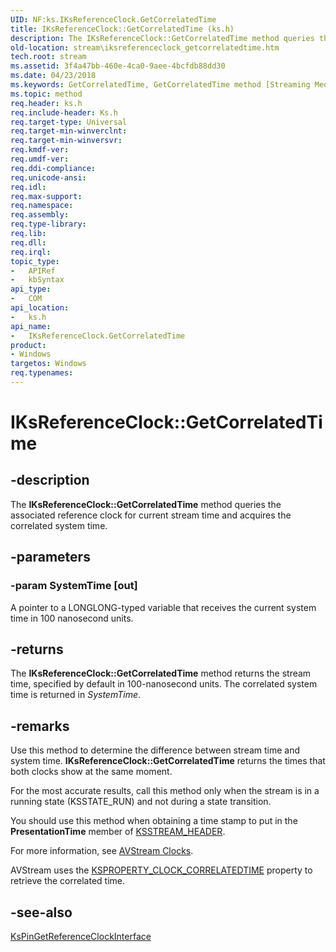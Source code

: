 ```yaml
---
UID: NF:ks.IKsReferenceClock.GetCorrelatedTime
title: IKsReferenceClock::GetCorrelatedTime (ks.h)
description: The IKsReferenceClock::GetCorrelatedTime method queries the associated reference clock for current stream time and acquires the correlated system time.
old-location: stream\iksreferenceclock_getcorrelatedtime.htm
tech.root: stream
ms.assetid: 3f4a47bb-460e-4ca0-9aee-4bcfdb88dd30
ms.date: 04/23/2018
ms.keywords: GetCorrelatedTime, GetCorrelatedTime method [Streaming Media Devices], GetCorrelatedTime method [Streaming Media Devices],IKsReferenceClock interface, IKsReferenceClock interface [Streaming Media Devices],GetCorrelatedTime method, IKsReferenceClock.GetCorrelatedTime, IKsReferenceClock::GetCorrelatedTime, avintfc_9bb8180e-a8e6-4b89-a615-0516470a7dd8.xml, ks/IKsReferenceClock::GetCorrelatedTime, stream.iksreferenceclock_getcorrelatedtime
ms.topic: method
req.header: ks.h
req.include-header: Ks.h
req.target-type: Universal
req.target-min-winverclnt: 
req.target-min-winversvr: 
req.kmdf-ver: 
req.umdf-ver: 
req.ddi-compliance: 
req.unicode-ansi: 
req.idl: 
req.max-support: 
req.namespace: 
req.assembly: 
req.type-library: 
req.lib: 
req.dll: 
req.irql: 
topic_type:
-	APIRef
-	kbSyntax
api_type:
-	COM
api_location:
-	ks.h
api_name:
-	IKsReferenceClock.GetCorrelatedTime
product:
- Windows
targetos: Windows
req.typenames: 
---
```


# IKsReferenceClock::GetCorrelatedTime


## -description


The <b>IKsReferenceClock::GetCorrelatedTime</b> method queries the associated reference clock for current stream time and acquires the correlated system time.


## -parameters




### -param SystemTime [out]

A pointer to a LONGLONG-typed variable that receives the current system time in 100 nanosecond units.


## -returns



The <b>IKsReferenceClock::GetCorrelatedTime</b> method returns the stream time, specified by default in 100-nanosecond units. The correlated system time is returned in <i>SystemTime</i>.




## -remarks



Use this method to determine the difference between stream time and system time. <b>IKsReferenceClock::GetCorrelatedTime</b> returns the times that both clocks show at the same moment.

For the most accurate results, call this method only when the stream is in a running state (KSSTATE_RUN) and not during a state transition.

You should use this method when obtaining a time stamp to put in the <b>PresentationTime</b> member of <a href="https://msdn.microsoft.com/library/windows/hardware/ff567138">KSSTREAM_HEADER</a>.

For more information, see <a href="https://msdn.microsoft.com/fc1d5bca-72e3-48e2-b46f-09a13bba83b4">AVStream Clocks</a>.

AVStream uses the <a href="https://msdn.microsoft.com/library/windows/hardware/ff564465">KSPROPERTY_CLOCK_CORRELATEDTIME</a> property to retrieve the correlated time.




## -see-also




<a href="https://msdn.microsoft.com/library/windows/hardware/ff563517">KsPinGetReferenceClockInterface</a>
 

 

